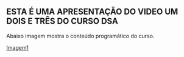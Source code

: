 ## ESTA É UMA APRESENTAÇÃO DO VIDEO UM DOIS E TRÊS DO CURSO DSA

Abaixo imagem mostra o conteúdo programático do curso.

[Imagem1](/imagens/conteudo%20programatico.png)

